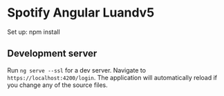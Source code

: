 # Spotify Angular Luandv5

Set up: npm install

## Development server

Run `ng serve --ssl` for a dev server. Navigate to `https://localhost:4200/login`. The application will automatically reload if you change any of the source files.

